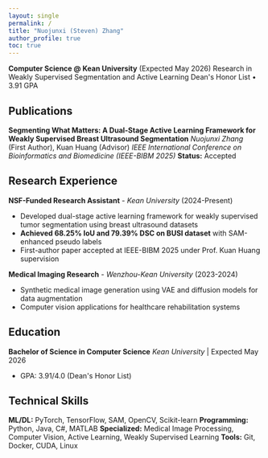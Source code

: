 ```yaml
---
layout: single
permalink: /
title: "Nuojunxi (Steven) Zhang"
author_profile: true
toc: true
---
```


**Computer Science @ Kean University** (Expected May 2026)
Research in Weakly Supervised Segmentation and Active Learning
Dean's Honor List • 3.91 GPA

## Publications

**Segmenting What Matters: A Dual-Stage Active Learning Framework for Weakly Supervised Breast Ultrasound Segmentation**
*Nuojunxi Zhang* (First Author), Kuan Huang (Advisor)
*IEEE International Conference on Bioinformatics and Biomedicine (IEEE-BIBM 2025)*
**Status:** Accepted

## Research Experience

**NSF-Funded Research Assistant** - *Kean University* (2024-Present)
- Developed dual-stage active learning framework for weakly supervised tumor segmentation using breast ultrasound datasets
- **Achieved 68.25% IoU and 79.39% DSC on BUSI dataset** with SAM-enhanced pseudo labels
- First-author paper accepted at IEEE-BIBM 2025 under Prof. Kuan Huang supervision

**Medical Imaging Research** - *Wenzhou-Kean University* (2023-2024)
- Synthetic medical image generation using VAE and diffusion models for data augmentation
- Computer vision applications for healthcare rehabilitation systems

## Education

**Bachelor of Science in Computer Science**
*Kean University* | Expected May 2026
- GPA: 3.91/4.0 (Dean's Honor List)

## Technical Skills

**ML/DL:** PyTorch, TensorFlow, SAM, OpenCV, Scikit-learn
**Programming:** Python, Java, C#, MATLAB
**Specialized:** Medical Image Processing, Computer Vision, Active Learning, Weakly Supervised Learning
**Tools:** Git, Docker, CUDA, Linux

